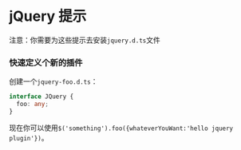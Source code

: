 # jQuery 提示

注意：你需要为这些提示去安装`jquery.d.ts`文件


### 快速定义个新的插件

创建一个`jquery-foo.d.ts`：

```ts
interface JQuery {
  foo: any;
}
```

现在你可以使用`$('something').foo({whateverYouWant:'hello jquery plugin'})`。